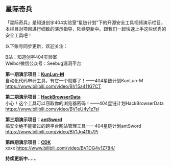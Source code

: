 ## 星际奇兵

「星际奇兵」是知道创宇404实验室“星链计划”下的开源安全工具视频演示栏目，本栏目对项目进行细致的演示指导，陆续更新中。跟我们一起快速上手这些优秀的安全工具吧！

以下账号同步更新，欢迎关注：

B站：知道创宇404实验室  
Weibo/微信公众号：Seebug漏洞平台

**第一期演示项目：[KunLun-M](https://github.com/LoRexxar/Kunlun-M)**  
自动化代码审计工具，有它一个就够了！——404星链计划KunLun-M
https://www.bilibili.com/video/BV15a411G7CT

**第二期演示项目：[HackBrowserData](https://github.com/moonD4rk/HackBrowserData)**  
小心！这个工具可以窃取你的浏览器密码！——404星链计划HackBrowserData
https://www.bilibili.com/video/BV1eU4y1z7si

**第三期演示项目：[antSword](https://github.com/AntSwordProject/antSword)**  
搞安全绝不能错过的跨平台网站管理工具——404星链计划antSword
https://www.bilibili.com/video/BV1Jg411h7Pj

**第四期演示项目：[CDK]()**  
xxxx
https://www.bilibili.com/video/BV1DG4y1Z784/

**持续更新中……**